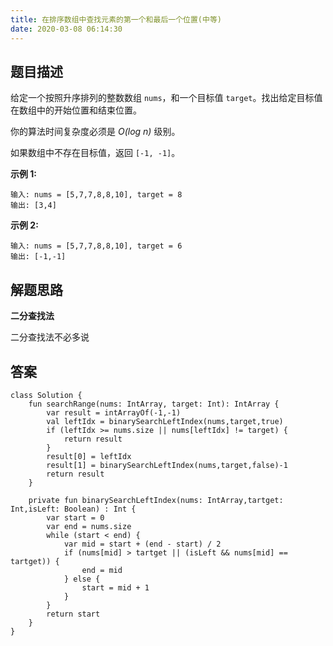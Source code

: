 ```yaml
---
title: 在排序数组中查找元素的第一个和最后一个位置(中等)
date: 2020-03-08 06:14:30
---
```

## 题目描述

给定一个按照升序排列的整数数组 ``nums``，和一个目标值 ``target``。找出给定目标值在数组中的开始位置和结束位置。

你的算法时间复杂度必须是 *O(log n)* 级别。

如果数组中不存在目标值，返回 ``[-1, -1]``。

**示例 1:**


```
输入: nums = [5,7,7,8,8,10], target = 8
输出: [3,4]
```

**示例 2:**


```
输入: nums = [5,7,7,8,8,10], target = 6
输出: [-1,-1]
```

## 解题思路

**二分查找法**

二分查找法不必多说

## 答案


```
class Solution {
    fun searchRange(nums: IntArray, target: Int): IntArray {
        var result = intArrayOf(-1,-1)
        val leftIdx = binarySearchLeftIndex(nums,target,true)
        if (leftIdx >= nums.size || nums[leftIdx] != target) {
            return result
        }
        result[0] = leftIdx
        result[1] = binarySearchLeftIndex(nums,target,false)-1
        return result
    }

    private fun binarySearchLeftIndex(nums: IntArray,tartget: Int,isLeft: Boolean) : Int {
        var start = 0
        var end = nums.size
        while (start < end) {
            var mid = start + (end - start) / 2
            if (nums[mid] > tartget || (isLeft && nums[mid] == tartget)) {
                end = mid
            } else {
                start = mid + 1
            }
        }
        return start
    }
}
```
